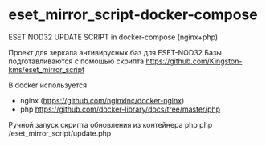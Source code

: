 # eset_mirror_script-docker-compose
ESET NOD32 UPDATE SCRIPT in docker-compose (nginx+php)

Проект для зеркала антивирусных баз для ESET-NOD32
Базы подготавливаются с помощью скрипта
https://github.com/Kingston-kms/eset_mirror_script

В docker используется
- nginx (https://github.com/nginxinc/docker-nginx)
- php https://github.com/docker-library/docs/tree/master/php

Ручной запуск скрипта обновления из контейнера php
php /eset_mirror_script/update.php

